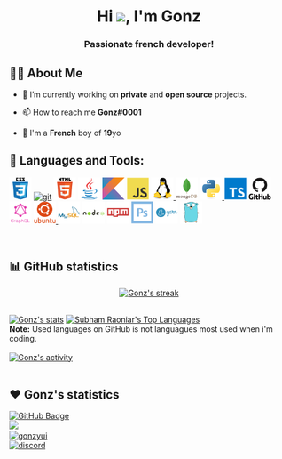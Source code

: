 <h1 align="center">Hi <img src="https://raw.githubusercontent.com/MartinHeinz/MartinHeinz/master/wave.gif" width="30px">, I'm Gonz</h1>
<h3 align="center">Passionate french developer!</h3>

## 🙋‍♂️ About Me

- 🔭 I’m currently working on **private** and **open source** projects.

- 📫 How to reach me **Gonz#0001**

- 🍰 I'm a **French** boy of **19**yo

## 🚀 Languages and Tools:

<p align="left"> 
<a href="https://www.w3schools.com/css/" target="_blank">
<img src="https://raw.githubusercontent.com/devicons/devicon/master/icons/css3/css3-original-wordmark.svg" alt="css3" width="40" height="40"/></a>
<a href="https://git-scm.com/" target="_blank"> 
<img src="https://www.vectorlogo.zone/logos/git-scm/git-scm-icon.svg" alt="git" width="40" height="40"/></a></a>
<a href="https://www.w3.org/html/" target="_blank"> 
<img src="https://raw.githubusercontent.com/devicons/devicon/master/icons/html5/html5-original-wordmark.svg" alt="html5" width="40" height="40"/></a> 
<a href="https://www.java.com" target="_blank"> 
<img src="https://raw.githubusercontent.com/devicons/devicon/master/icons/java/java-original.svg" alt="java" width="40" height="40"/></a>
<a href="https://kotlinlang.org" target="_blank">
<img src="https://raw.githubusercontent.com/devicons/devicon/master/icons/kotlin/kotlin-original.svg" alt="Kotlin" width="40" height="40"><a/>
<a href="https://developer.mozilla.org/en-US/docs/Web/JavaScript" target="_blank"> 
<img src="https://raw.githubusercontent.com/devicons/devicon/master/icons/javascript/javascript-original.svg" alt="javascript" width="40" height="40"/></a> 
<a href="https://www.linux.org/" target="_blank"> 
<img src="https://raw.githubusercontent.com/devicons/devicon/master/icons/linux/linux-original.svg" alt="linux" width="40" height="40"/> 
<a href="https://www.mongodb.com/" target="_blank"> 
<img src="https://raw.githubusercontent.com/devicons/devicon/master/icons/mongodb/mongodb-original-wordmark.svg" alt="mongodb" width="40" height="40"/></a>
<a href="https://www.python.org" target="_blank"> 
<img src="https://raw.githubusercontent.com/devicons/devicon/master/icons/python/python-original.svg" alt="python" width="40" height="40"/> </a>
<a href="https://www.typescriptlang.org/" target="_blank"> 
<img src="https://raw.githubusercontent.com/devicons/devicon/master/icons/typescript/typescript-original.svg" alt="typescript" width="40" height="40"/></a>
<a href="https://github.com" target="_blank">
<img src="https://raw.githubusercontent.com/devicons/devicon/master/icons/github/github-original-wordmark.svg" alt="github" width="40" height="40"></a>
<a href="https://graphql.org" target="_blank">
<img src="https://raw.githubusercontent.com/devicons/devicon/master/icons/graphql/graphql-plain-wordmark.svg" alt="graphql" width="40" height="40"></a>
<a href="https://ubuntu.com" target="_blank">
<img src="https://raw.githubusercontent.com/devicons/devicon/master/icons/ubuntu/ubuntu-plain-wordmark.svg" alt="ubuntu" width="40" height="40"</a>
<a href="https://www.mysql.com/fr/" target="_blank">
<img src="https://raw.githubusercontent.com/devicons/devicon/master/icons/mysql/mysql-original-wordmark.svg" alt="mysql" width="40" height="40"></a>
<a href="https://nodejs.org/en/" target="_blank">
<img src="https://raw.githubusercontent.com/devicons/devicon/master/icons/nodejs/nodejs-original-wordmark.svg" alt="nodejs" width="40" height="40"></a>
<a href="https://www.npmjs.com" target="_blank">
<img src="https://raw.githubusercontent.com/devicons/devicon/master/icons/npm/npm-original-wordmark.svg" alt="npm" width="40" height="40"></a>
<a href="https://www.photoshop.com/en/" target="_blank">
<img src="https://raw.githubusercontent.com/devicons/devicon/master/icons/photoshop/photoshop-line.svg" alt="photoshop" width="40" height="40"></a>
<a href="https://yarnpkg.com" target="_blank">
<img src="https://raw.githubusercontent.com/devicons/devicon/master/icons/yarn/yarn-original-wordmark.svg" alt="yarn" width="40" height="40"></a>
<a href="https://golang.org" target="_blank">
<img src="https://raw.githubusercontent.com/devicons/devicon/master/icons/go/go-original.svg" alt="golang" width="40" height="40"></a></p>
<br/>

## 📊 GitHub statistics
  
<p align="center">
 <a href="#">
   <img alt="Gonz's streak" src="https://github-readme-streak-stats.herokuapp.com/?user=gonzyui&theme=black-ice&hide_border=true&stroke=0000&background=060A0CD0"/>
 </a>
</p>
<br/>
<a href="#">
  <img alt="Gonz's stats" src="https://github-readme-stats.vercel.app/api?username=gonzyui&show_icons=true&count_private=true&theme=react&hide_border=true&bg_color=0D1117"/></a>
  <a href="#">
    <img alt="Subham Raoniar's Top Languages" src="https://github-readme-stats.vercel.app/api/top-langs/?username=gonzyui&langs_count=8&count_private=true&layout=compact&theme=react&hide_border=true&bg_color=0D1117"/></a>
<br/>
<b>Note:</b> Used languages on GitHub is not languagues most used when i'm coding.

<br/>
<br/>
<a href="#">
  <img alt="Gonz's activity" src="https://activity-graph.herokuapp.com/graph?username=gonzyui&bg_color=0D1117&color=5BCDEC&line=5BCDEC&point=FFFFFF&hide_border=true"/></a>
<br/>
<br/>

## ❤ Gonz's statistics
<a href="#"><img src="https://img.shields.io/github/followers/gonzyui?label=Followers&style=social" alt="GitHub Badge"></a>
<br>
<a href="#"><img src="https://komarev.com/ghpvc/?username=gonzyui&label=Profile%20views&color=0e75b6&style=flat"></a>
<br>
<a href="https://twitter.com/gonzyui" target="blank"><img src="https://img.shields.io/twitter/follow/gonzyui?logo=twitter&style=for-the-badge" alt="gonzyui"/></a>
<br>
<a href="#"><img src="https://discord.c99.nl/widget/theme-2/280045641604792322.png" alt="discord"/></a>

